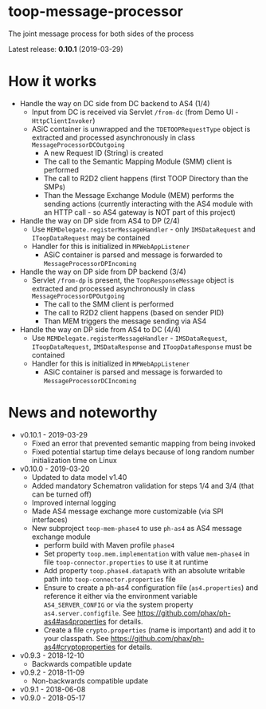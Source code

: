 # toop-message-processor

The joint message process for both sides of the process

Latest release: **0.10.1** (2019-03-29)

# How it works

* Handle the way on DC side from DC backend to AS4 (1/4)
  * Input from DC is received via Servlet `/from-dc` (from Demo UI - `HttpClientInvoker`)
  * ASiC container is unwrapped and the `TDETOOPRequestType` object is extracted and processed asynchronously in class `MessageProcessorDCOutgoing`
    * A new Request ID (String) is created
    * The call to the Semantic Mapping Module (SMM) client is performed
    * The call to R2D2 client happens (first TOOP Directory than the SMPs)
    * Than the Message Exchange Module (MEM) performs the sending actions (currently interacting with the AS4 module with an HTTP call - so AS4 gateway is NOT part of this project)
* Handle the way on DP side from AS4 to DP (2/4)
  * Use `MEMDelegate.registerMessageHandler` - only `IMSDataRequest` and `IToopDataRequest` may be contained
  * Handler for this is initialized in `MPWebAppListener`
    * ASiC container is parsed and message is forwarded to `MessageProcessorDPIncoming`
* Handle the way on DP side from DP backend (3/4)
  * Servlet `/from-dp` is present, the `ToopResponseMessage` object is extracted and processed asynchronously in class `MessageProcessorDPOutgoing`
    * The call to the SMM client is performed
    * The call to R2D2 client happens (based on sender PID)
    * Than MEM triggers the message sending via AS4 
* Handle the way on DP side from AS4 to DC (4/4)
  * Use `MEMDelegate.registerMessageHandler` - `IMSDataRequest`, `IToopDataRequest`, `IMSDataResponse` and `IToopDataResponse` must be contained
  * Handler for this is initialized in `MPWebAppListener`
    * ASiC container is parsed and message is forwarded to `MessageProcessorDCIncoming`

# News and noteworthy

* v0.10.1 - 2019-03-29
    * Fixed an error that prevented semantic mapping from being invoked
    * Fixed potential startup time delays because of long random number initialization time on Linux
* v0.10.0 - 2019-03-20
    * Updated to data model v1.40
    * Added mandatory Schematron validation for steps 1/4 and 3/4 (that can be turned off)
    * Improved internal logging
    * Made AS4 message exchange more customizable (via SPI interfaces)
    * New subproject `toop-mem-phase4` to use `ph-as4` as AS4 message exchange module
        * perform build with Maven profile `phase4`
        * Set property `toop.mem.implementation` with value `mem-phase4` in file `toop-connector.properties` to use it at runtime
        * Add property `toop.phase4.datapath` with an absolute writable path into `toop-connector.properties` file
        * Ensure to create a ph-as4 configuration file (`as4.properties`) and reference it either via the environment variable `AS4_SERVER_CONFIG` or via the system property `as4.server.configfile`. See https://github.com/phax/ph-as4#as4properties for details.
        * Create a file `crypto.properties` (name is important) and add it to your classpath. See https://github.com/phax/ph-as4#cryptoproperties for details. 
* v0.9.3 - 2018-12-10
    * Backwards compatible update
* v0.9.2 - 2018-11-09
    * Non-backwards compatible update
* v0.9.1 - 2018-06-08
* v0.9.0 - 2018-05-17
